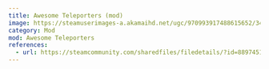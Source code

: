 ```yaml
---
title: Awesome Teleporters (mod)
image: https://steamuserimages-a.akamaihd.net/ugc/970993917488615652/34CEA025CBA6F236E0AE21240D28E4D820561F0C/?imw=268&imh=268&ima=fit&impolicy=Letterbox&imcolor=%23000000&letterbox=true
category: Mod
mod: Awesome Teleporters
references:
  - url: https://steamcommunity.com/sharedfiles/filedetails/?id=889745138
---
```

